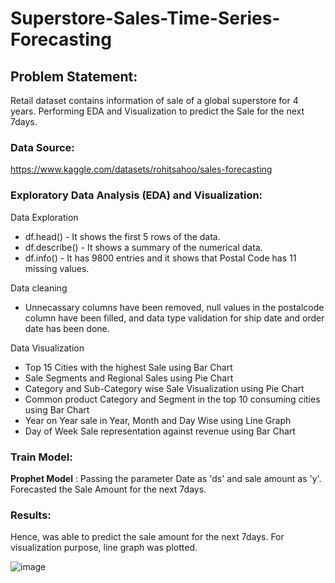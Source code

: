 # Superstore-Sales-Time-Series-Forecasting

<h2>Problem Statement:</h2>

Retail dataset contains information of sale of a global superstore for 4 years. Performing EDA and Visualization to predict the Sale for the next 7days.

<h3>Data Source:</h3>

https://www.kaggle.com/datasets/rohitsahoo/sales-forecasting

<h3>Exploratory Data Analysis (EDA) and Visualization:</h3>

Data Exploration 
* df.head() - It shows the first 5 rows of the data.
* df.describe() - It shows a summary of the numerical data.
* df.info() - It has 9800 entries and it shows that Postal Code has 11 missing values.

Data cleaning

* Unnecassary columns have been removed, null values in the postalcode column have been filled, and data type validation for ship date and order date has been done.

Data Visualization

* Top 15 Cities with the highest Sale using Bar Chart
* Sale Segments and Regional Sales using Pie Chart
* Category and Sub-Category wise Sale Visualization using Pie Chart
* Common product Category and Segment in the top 10 consuming cities using Bar Chart
* Year on Year sale in Year, Month and Day Wise using Line Graph
* Day of Week Sale representation against revenue using Bar Chart 

<h3>Train Model:</h3>

**Prophet Model** :  Passing the parameter Date as 'ds' and sale amount as 'y'. Forecasted the Sale Amount for the next 7days.

<h3>Results:</h3>

Hence, was able to predict the sale amount for the next 7days. For visualization purpose, line graph was plotted.

![image](https://github.com/archishmanSingha/Superstore-Sales-Time-Series-Forecasting/assets/123219771/f99f161f-d784-4bb0-b413-e4cd972447c6)

